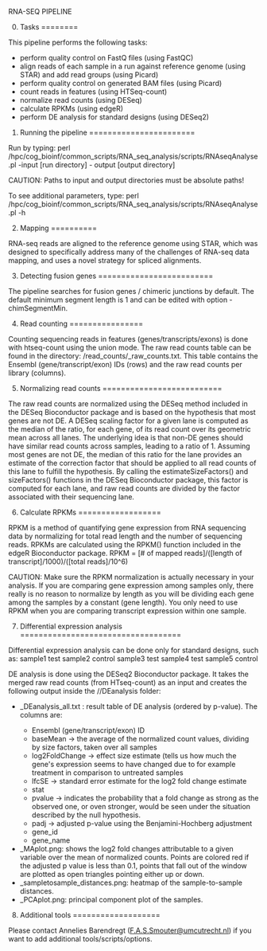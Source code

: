 RNA-SEQ PIPELINE


0. Tasks
========

This pipeline performs the following tasks:
  - perform quality control on FastQ files (using FastQC)
  - align reads of each sample in a run against reference genome (using STAR) and add read groups (using Picard)
  - perform quality control on generated BAM files (using Picard)
  - count reads in features (using HTSeq-count)
  - normalize read counts (using DESeq)
  - calculate RPKMs (using edgeR)
  - perform DE analysis for standard designs (using DESeq2)


1. Running the pipeline
=======================

Run by typing: 
perl /hpc/cog_bioinf/common_scripts/RNA_seq_analysis/scripts/RNAseqAnalyse.pl -input [run directory] - output [output directory]

CAUTION: Paths to input and output directories must be absolute paths!

To see additional parameters, type:
perl /hpc/cog_bioinf/common_scripts/RNA_seq_analysis/scripts/RNAseqAnalyse.pl -h


2. Mapping
==========

RNA-seq reads are aligned to the reference genome using STAR, which was designed to specifically address many of the challenges of RNA-seq data mapping, and uses a novel strategy for spliced alignments.

3. Detecting fusion genes
=========================

The pipeline searches for fusion genes / chimeric junctions by default. The default minimum segment length is 1 and can be edited with option -chimSegmentMin.


4. Read counting
================

Counting sequencing reads in features (genes/transcripts/exons) is done with htseq-count using the union mode.
The raw read counts table can be found in the directory: <rundir>/read_counts/<run>_raw_counts.txt. This table contains the Ensembl (gene/transcript/exon) IDs (rows) and the raw read 
counts per library (columns).


5. Normalizing read counts
==========================

The raw read counts are normalized using the DESeq method included in the DESeq Bioconductor package and is based on the hypothesis that most genes are not DE. A DESeq scaling factor for
a given lane is computed as the median of the ratio, for each gene, of its read count over its geometric mean across all lanes. The underlying idea is that non-DE
genes should have similar read counts across samples, leading to a ratio of 1. Assuming most genes are not DE, the median of this ratio for the lane provides an
estimate of the correction factor that should be applied to all read counts of this lane to fulfill the hypothesis. By calling the estimateSizeFactors() and sizeFactors()
functions in the DESeq Bioconductor package, this factor is computed for each lane, and raw read counts are divided by the factor associated with their sequencing lane. 


6. Calculate RPKMs
==================

RPKM is a method of quantifying gene expression from RNA sequencing data by normalizing for total read length and the number of sequencing reads. RPKMs are calculated using the RPKM()
function included in the edgeR Bioconductor package.
RPKM = [# of mapped reads]/([length of transcript]/1000)/([total reads]/10^6)

CAUTION: Make sure the RPKM normalization is actually necessary in your analysis. If you are comparing gene expression among samples only, there really is no reason to normalize by length
as you will be dividing each gene among the samples by a constant (gene length). You only need to use RPKM when you are comparing transcript expression within one sample.


7. Differential expression analysis
===================================

Differential expression analysis can be done only for standard designs, such as:
   sample1	test
   sample2	control
   sample3	test
   sample4	test
   sample5	control

DE analysis is done using the DESeq2 Bioconductor package. It takes the merged raw read counts (from HTseq-count) as an input and creates the following output inside the /<run>/DEanalysis folder:
 - <run>_DEanalysis_all.txt : result table of DE analysis (ordered by p-value). The columns are:
   - Ensembl (gene/transcript/exon) ID
   - baseMean -> the average of the normalized count values, dividing by size factors, taken over all samples
   - log2FoldChange -> effect size estimate (tells us how much the gene's expression seems to have changed due to for example treatment in comparison to untreated samples
   - lfcSE -> standard error estimate for the log2 fold change estimate
   - stat
   - pvalue -> indicates the probability that a fold change as strong as the observed one, or oven stronger, would be seen under the situation described by the null hypothesis.
   - padj -> adjusted p-value using the Benjamini-Hochberg adjustment
   - gene_id
   - gene_name
 - <run>_MAplot.png: shows the log2 fold changes attributable to a given variable over the mean of normalized counts. Points are colored red if the adjusted p value is less than 0.1,
   points that fall out of the window are plotted as open triangles pointing either up or down.
 - <run>_sampletosample_distances.png: heatmap of the sample-to-sample distances.
 - <run>_PCAplot.png: principal component plot of the samples.


8. Additional tools
===================

Please contact Annelies Barendregt (F.A.S.Smouter@umcutrecht.nl) if you want to add additional tools/scripts/options.
